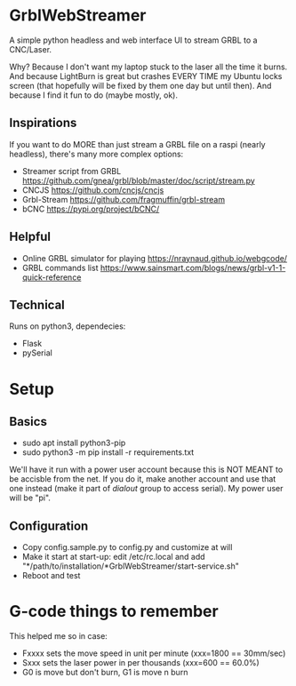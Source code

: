 # GrblWebStreamer
A simple python headless and web interface UI to stream GRBL to a CNC/Laser.

Why? Because I don't want my laptop stuck to the laser all the time it burns. And because LightBurn is great but crashes EVERY TIME my Ubuntu locks screen (that hopefully will be fixed by them one day but until then). And because I find it fun to do (maybe mostly, ok).

## Inspirations
If you want to do MORE than just stream a GRBL file on a raspi (nearly headless), there's many more complex options: 
 - Streamer script from GRBL https://github.com/gnea/grbl/blob/master/doc/script/stream.py
 - CNCJS https://github.com/cncjs/cncjs
 - Grbl-Stream https://github.com/fragmuffin/grbl-stream
 - bCNC https://pypi.org/project/bCNC/


## Helpful
 - Online GRBL simulator for playing https://nraynaud.github.io/webgcode/
 - GRBL commands list https://www.sainsmart.com/blogs/news/grbl-v1-1-quick-reference

## Technical
Runs on python3, dependecies:
 - Flask
 - pySerial
 
# Setup
## Basics
 - sudo apt install python3-pip
 - sudo python3 -m pip install -r requirements.txt

We'll have it run with a power user account because this is NOT MEANT to be accisble from the net. If you do it, make another account and use that one instead (make it part of *dialout* group to access serial). My power user will be "pi".

## Configuration
 - Copy config.sample.py to config.py and customize at will
 - Make it start at start-up: edit /etc/rc.local and add "*/path/to/installation/*GrblWebStreamer/start-service.sh"
 - Reboot and test

# G-code things to remember
This helped me so in case:
 - Fxxxx sets the move speed in unit per minute (xxx=1800 == 30mm/sec)
 - Sxxx sets the laser power in per thousands (xxx=600 == 60.0%)
 - G0 is move but don't burn, G1 is move n burn
